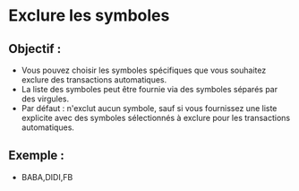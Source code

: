 # **Exclure les symboles**

## Objectif :

- Vous pouvez choisir les symboles spécifiques que vous souhaitez exclure des transactions automatiques.
- La liste des symboles peut être fournie via des symboles séparés par des virgules.
- Par défaut : n'exclut aucun symbole, sauf si vous fournissez une liste explicite avec des symboles sélectionnés à exclure pour les transactions automatiques.

## Exemple :

- BABA,DIDI,FB
